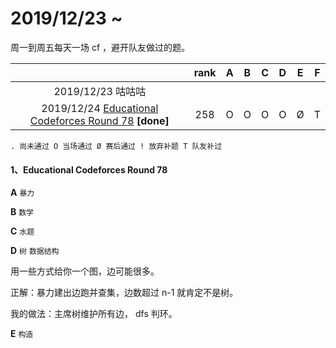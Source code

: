 # 2019/12/23 ~ 

周一到周五每天一场 cf ，避开队友做过的题。

|                                                              | rank |  A   |  B   |  C   |  D   |  E   |  F   |
| :----------------------------------------------------------: | :--: | :--: | :--: | :--: | :--: | :--: | :--: |
|                      2019/12/23 咕咕咕                       |      |      |      |      |      |      |      |
| 2019/12/24 [Educational Codeforces Round 78](https://codeforces.com/contest/1278) **[done]** | 258  |  O   |  O   |  O   |  O   |  Ø   |  T   |

`. 尚未通过 O 当场通过 Ø 赛后通过 ! 放弃补题 T 队友补过`

#### 1、Educational Codeforces Round 78

**A** `暴力`

**B** `数学`

**C** `水题`

**D** `树` `数据结构`

用一些方式给你一个图，边可能很多。

正解：暴力建出边跑并查集，边数超过 n-1 就肯定不是树。

我的做法：主席树维护所有边， dfs 判环。

**E** `构造`

